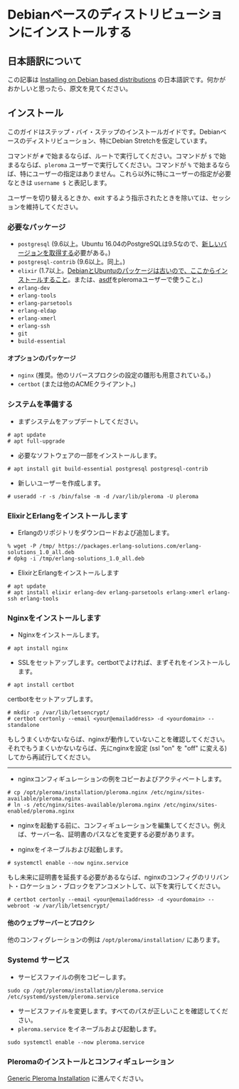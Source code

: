 # Debianベースのディストリビューションにインストールする
## 日本語訳について

この記事は [Installing on Debian based distributions](https://docs-develop.pleroma.social/debian_based_en.html) の日本語訳です。何かがおかしいと思ったら、原文を見てください。

## インストール

このガイドはステップ・バイ・ステップのインストールガイドです。Debianベースのディストリビューション、特にDebian Stretchを仮定しています。

コマンドが `#` で始まるならば、ルートで実行してください。コマンドが `$` で始まるならば、`pleroma` ユーザーで実行してください。コマンドが `%` で始まるならば、特にユーザーの指定はありません。これら以外に特にユーザーの指定が必要なときは `username $` と表記します。

ユーザーを切り替えるときか、exit するよう指示されたときを除いては、セッションを維持してください。

### 必要なパッケージ

* `postgresql` (9.6以上。Ubuntu 16.04のPostgreSQLは9.5なので、[新しいバージョンを取得する](https://www.postgresql.org/download/linux/ubuntu/)必要がある。)
* `postgresql-contrib` (9.6以上。同上。)
* `elixir` (1.7以上。[DebianとUbuntuのパッケージは古いので、ここからインストールすること](https://elixir-lang.org/install.html#unix-and-unix-like)。または、[asdf](https://github.com/asdf-vm/asdf)をpleromaユーザーで使うこと。)
* `erlang-dev`
* `erlang-tools`
* `erlang-parsetools`
* `erlang-eldap`
* `erlang-xmerl`
* `erlang-ssh`
* `git`
* `build-essential`

#### オプションのパッケージ

* `nginx` (推奨。他のリバースプロクシの設定の雛形も用意されている。)
* `certbot` (または他のACMEクライアント。)

### システムを準備する

* まずシステムをアップデートしてください。

```shell
# apt update
# apt full-upgrade
```

* 必要なソフトウェアの一部をインストールします。

```shell
# apt install git build-essential postgresql postgresql-contrib
```

* 新しいユーザーを作成します。

```shell
# useradd -r -s /bin/false -m -d /var/lib/pleroma -U pleroma
```

### ElixirとErlangをインストールします

* Erlangのリポジトリをダウンロードおよび追加します。

```shell
% wget -P /tmp/ https://packages.erlang-solutions.com/erlang-solutions_1.0_all.deb
# dpkg -i /tmp/erlang-solutions_1.0_all.deb
```

* ElixirとErlangをインストールします

```shell
# apt update
# apt install elixir erlang-dev erlang-parsetools erlang-xmerl erlang-ssh erlang-tools
```

### Nginxをインストールします

* Nginxをインストールします。

```shell
# apt install nginx
```

* SSLをセットアップします。certbotでよければ、まずそれをインストールします。

```shell
# apt install certbot
```

certbotをセットアップします。

```shell
# mkdir -p /var/lib/letsencrypt/
# certbot certonly --email <your@emailaddress> -d <yourdomain> --standalone
```

もしうまくいかないならば、nginxが動作していないことを確認してください。それでもうまくいかないならば、先にnginxを設定 (ssl "on" を "off" に変える) してから再試行してください。

---

* nginxコンフィギュレーションの例をコピーおよびアクティベートします。

```shell
# cp /opt/pleroma/installation/pleroma.nginx /etc/nginx/sites-available/pleroma.nginx
# ln -s /etc/nginx/sites-available/pleroma.nginx /etc/nginx/sites-enabled/pleroma.nginx
```
* nginxを起動する前に、コンフィギュレーションを編集してください。例えば、サーバー名、証明書のパスなどを変更する必要があります。

* nginxをイネーブルおよび起動します。

```shell
# systemctl enable --now nginx.service
```
もし未来に証明書を延長する必要があるならば、nginxのコンフィグのリリバント・ロケーション・ブロックをアンコメントして、以下を実行してください。

```shell
# certbot certonly --email <your@emailaddress> -d <yourdomain> --webroot -w /var/lib/letsencrypt/
```

#### 他のウェブサーバーとプロクシ

他のコンフィグレーションの例は `/opt/pleroma/installation/` にあります。

### Systemd サービス

* サービスファイルの例をコピーします。

```shell
sudo cp /opt/pleroma/installation/pleroma.service /etc/systemd/system/pleroma.service
```

* サービスファイルを変更します。すべてのパスが正しいことを確認してください。
* `pleroma.service` をイネーブルおよび起動します。

```shell
sudo systemctl enable --now pleroma.service
```

### Pleromaのインストールとコンフィギュレーション

[Generic Pleroma Installation](generic_pleroma_en.html) に進んでください。
